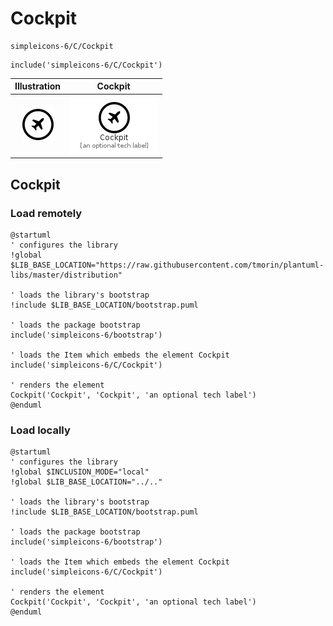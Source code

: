 # Cockpit


```text
simpleicons-6/C/Cockpit
```

```text
include('simpleicons-6/C/Cockpit')
```



| Illustration | Cockpit |
| :---: | :---: |
| ![illustration for Illustration](../../simpleicons-6/C/Cockpit.png) | ![illustration for Cockpit](../../simpleicons-6/C/Cockpit.Local.png) |




## Cockpit

### Load remotely
```plantuml
@startuml
' configures the library
!global $LIB_BASE_LOCATION="https://raw.githubusercontent.com/tmorin/plantuml-libs/master/distribution"

' loads the library's bootstrap
!include $LIB_BASE_LOCATION/bootstrap.puml

' loads the package bootstrap
include('simpleicons-6/bootstrap')

' loads the Item which embeds the element Cockpit
include('simpleicons-6/C/Cockpit')

' renders the element
Cockpit('Cockpit', 'Cockpit', 'an optional tech label')
@enduml
```

### Load locally
```plantuml
@startuml
' configures the library
!global $INCLUSION_MODE="local"
!global $LIB_BASE_LOCATION="../.."

' loads the library's bootstrap
!include $LIB_BASE_LOCATION/bootstrap.puml

' loads the package bootstrap
include('simpleicons-6/bootstrap')

' loads the Item which embeds the element Cockpit
include('simpleicons-6/C/Cockpit')

' renders the element
Cockpit('Cockpit', 'Cockpit', 'an optional tech label')
@enduml
```

